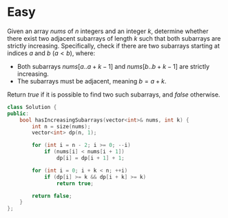 # Easy

Given an array $nums$ of $n$ integers and an integer $k$, determine whether there exist two adjacent subarrays of length $k$ such that both subarrays are strictly increasing. Specifically, check if there are two subarrays starting at indices $a$ and $b$ $(a < b)$, where:

- Both subarrays $nums[a..a + k - 1]$ and $nums[b..b + k - 1]$ are strictly increasing.
- The subarrays must be adjacent, meaning $b = a + k$.

Return $true$ if it is possible to find two such subarrays, and $false$ otherwise.

```cpp
class Solution {
public:
    bool hasIncreasingSubarrays(vector<int>& nums, int k) {
        int n = size(nums);
        vector<int> dp(n, 1);

        for (int i = n - 2; i >= 0; --i)
            if (nums[i] < nums[i + 1])
                dp[i] = dp[i + 1] + 1;

        for (int i = 0; i + k < n; ++i)
            if (dp[i] >= k && dp[i + k] >= k)
                return true;

        return false;
    }
};
```

